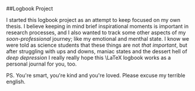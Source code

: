 ##Logbook Project

I started this logbook project as an attempt to keep focused on my own thesis.
I believe keeping in mind brief inspirational moments is important in research processes, and I also wanted to track some other aspects of my _soon-professional_ journey; like my emotional and menthal state. I know we were told as science students that these things are not _that important_, but after struggling with ups and downs, maniac states and the dessert hell of _deep depression_ I really really hope this \LaTeX logbook works as a personal journal for you, too.

PS. You're smart, you're kind and you're loved. Please excuse my terrible english.

